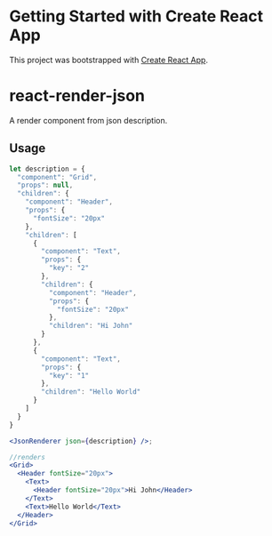 # Getting Started with Create React App

This project was bootstrapped with [Create React App](https://github.com/facebook/create-react-app).

# react-render-json

A render component from json description.

## Usage

```jsx
let description = {
  "component": "Grid",
  "props": null,
  "children": {
    "component": "Header",
    "props": {
      "fontSize": "20px"
    },
    "children": [
      {
        "component": "Text",
        "props": {
          "key": "2"
        },
        "children": {
          "component": "Header",
          "props": {
            "fontSize": "20px"
          },
          "children": "Hi John"
        }
      },
      {
        "component": "Text",
        "props": {
          "key": "1"
        },
        "children": "Hello World"
      }
    ]
  }
}

<JsonRenderer json={description} />;

//renders
<Grid>
  <Header fontSize="20px">
    <Text>
      <Header fontSize="20px">Hi John</Header>
    </Text>
    <Text>Hello World</Text>
  </Header>
</Grid>
```
